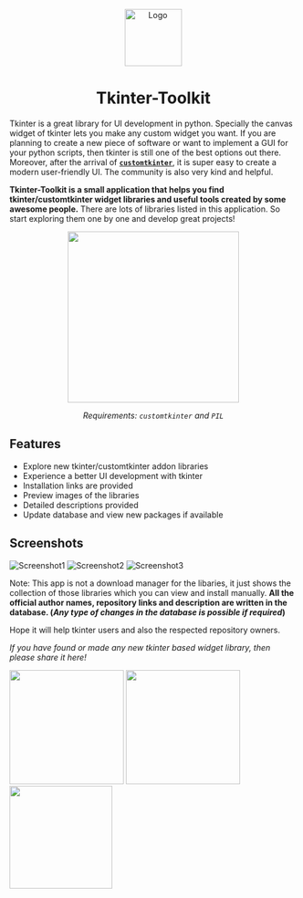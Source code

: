 <!-- PROJECT LOGO -->
<br />
<div align="center">
  <img src="https://github.com/Akascape/tkinter-toolkit/assets/89206401/3cdb512e-918f-4935-bbbc-ecc05a17701d" alt="Logo" width="100" height="100">
  <h1 align="center">Tkinter-Toolkit</h1>
</div>

Tkinter is a great library for UI development in python. Specially the canvas widget of tkinter lets you make any custom widget you want. If you are planning to create a new piece of software or want to implement a GUI for your python scripts, then tkinter is still one of the best options out there. Moreover, after the arrival of [**`customtkinter`**](https://github.com/TomSchimansky/CustomTkinter), it is super easy to create a modern user-friendly UI. The community is also very kind and helpful.


**Tkinter-Toolkit is a small application that helps you find tkinter/customtkinter widget libraries and useful tools created by some awesome people.** There are lots of libraries listed in this application. So start exploring them one by one and develop great projects! 

<div align="center">
  
[<img src="https://img.shields.io/badge/DOWNLOAD-Tkinter_Toolkit-informational?&color=38568b&logo=Python&logoColor=yellow" width="300">](https://github.com/Akascape/tkinter-toolkit/archive/refs/heads/main.zip)

*Requirements: `customtkinter` and `PIL`*
</div>

## Features
- Explore new tkinter/customtkinter addon libraries
- Experience a better UI development with tkinter
- Installation links are provided
- Preview images of the libraries
- Detailed descriptions provided
- Update database and view new packages if available

## Screenshots
![Screenshot1](https://github.com/Akascape/tkinter-toolkit/assets/89206401/fa4c6fbd-707d-468e-9f85-6c7b8ab15ceb)
![Screenshot2](https://github.com/Akascape/tkinter-toolkit/assets/89206401/1884b4da-37c5-4b2c-ade4-4dd8b9012fa5)
![Screenshot3](https://github.com/Akascape/tkinter-toolkit/assets/89206401/3349b82d-9b92-4a26-82e5-9e54f3ebaf60)

Note: This app is not a download manager for the libaries, it just shows the collection of those libraries which you can view and install manually. **All the official author names, repository links and description are written in the database. (_Any type of changes in the database is possible if required_)**

Hope it will help tkinter users and also the respected repository owners. 

_If you have found or made any new tkinter based widget library, then please share it here!_

[<img src="https://img.shields.io/badge/ADD-NEW_LIBRARY-informational?&color=black&style=for-the-badge" width="200">](https://github.com/Akascape/tkinter-toolkit/discussions/new?category=add-this)
[<img src="https://img.shields.io/badge/Made_With-Tkinter-informational?&color=df0001&style=for-the-badge" width="200">](https://docs.python.org/3/library/tkinter.html)
[<img src="https://img.shields.io/badge/APP_LICENSE-MIT-informational?&color=green&style=for-the-badge" width="180">](https://github.com/Akascape/tkinter-toolkit/blob/main/LICENSE)
